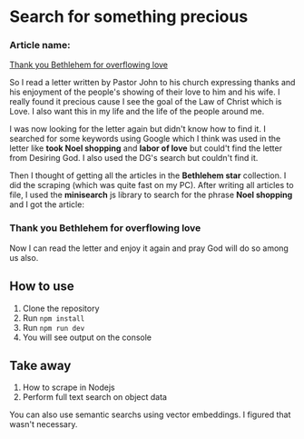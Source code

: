 # Search for something precious

### Article name:
[Thank you Bethlehem for overflowing love](https://www.desiringgod.org/articles/thank-you-bethlehem-for-overflowing-love)

So I read a letter written by Pastor John to his church expressing thanks and his enjoyment of the people's showing of their love to him and his wife. I really found it precious cause I see the goal of the Law of Christ which is Love. I also want this in my life and the life of the people around me.

I was now looking for the letter again but didn't know how to find it. I searched for some keywords using Google which I think was used in the letter like **took Noel shopping** and **labor of love** but could't find the letter from Desiring God. I also used the DG's search but couldn't find it.

Then I thought of getting all the articles in the **Bethlehem star** collection. I did the scraping (which was quite fast on my PC). After writing all articles to file, I used the **minisearch** js library to search for the phrase **Noel shopping** and I got the article:

### Thank you Bethlehem for overflowing love

Now I can read the letter and enjoy it again and pray God will do so among us also.

## How to use
1. Clone the repository
2. Run `npm install`
3. Run `npm run dev`
4. You will see output on the console

## Take away
1. How to scrape in Nodejs
2. Perform full text search on object data

You can also use semantic searchs using vector embeddings. I figured that wasn't necessary.